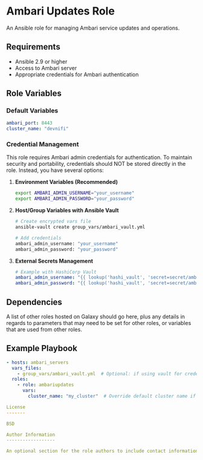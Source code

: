 Ambari Updates Role
==================

An Ansible role for managing Ambari service updates and operations.

Requirements
------------

- Ansible 2.9 or higher
- Access to Ambari server
- Appropriate credentials for Ambari authentication

Role Variables
--------------

### Default Variables

```yaml
ambari_port: 8443
cluster_name: "devnifi"
```

### Credential Management

This role requires Ambari admin credentials for authentication. To maintain security and portability, credentials should NOT be stored directly in the role. Instead, you have several options:

1. **Environment Variables (Recommended)**
   ```bash
   export AMBARI_ADMIN_USERNAME="your_username"
   export AMBARI_ADMIN_PASSWORD="your_password"
   ```

2. **Host/Group Variables with Ansible Vault**
   ```bash
   # Create encrypted vars file
   ansible-vault create group_vars/ambari_vault.yml
   
   # Add credentials
   ambari_admin_username: "your_username"
   ambari_admin_password: "your_password"
   ```

3. **External Secrets Management**
   ```yaml
   # Example with HashiCorp Vault
   ambari_admin_username: "{{ lookup('hashi_vault', 'secret=secret/ambari/credentials:username') }}"
   ambari_admin_password: "{{ lookup('hashi_vault', 'secret=secret/ambari/credentials:password') }}"
   ```

Dependencies
------------

A list of other roles hosted on Galaxy should go here, plus any details in regards to parameters that may need to be set for other roles, or variables that are used from other roles.

Example Playbook
----------------

```yaml
- hosts: ambari_servers
  vars_files:
    - group_vars/ambari_vault.yml  # Optional: if using vault for credentials
  roles:
    - role: ambariupdates
      vars:
        cluster_name: "my_cluster"  # Override default cluster name if needed

License
-------

BSD

Author Information
------------------

An optional section for the role authors to include contact information, or a website (HTML is not allowed).
